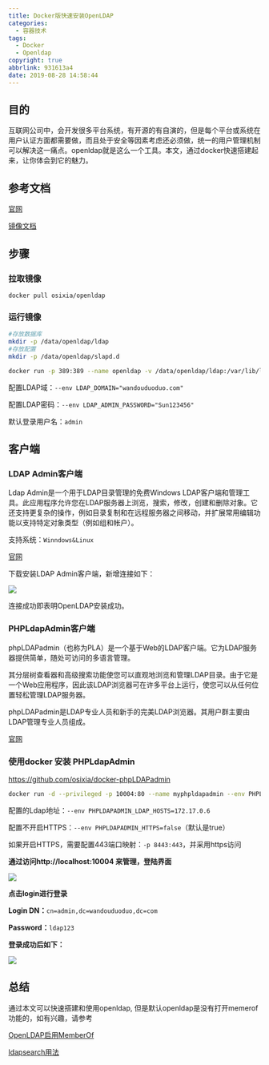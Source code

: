 ```yaml
---
title: Docker版快速安装OpenLDAP
categories:
  - 容器技术
tags:
  - Docker
  - Openldap
copyright: true
abbrlink: 931613a4
date: 2019-08-28 14:58:44
---
```


## 目的

互联网公司中，会开发很多平台系统，有开源的有自演的，但是每个平台或系统在用户认证方面都需要做，而且处于安全等因素考虑还必须做，统一的用户管理机制可以解决这一痛点。openldap就是这么一个工具。本文，通过docker快速搭建起来，让你体会到它的魅力。

<!--more-->

## 参考文档

[官网](http://www.openldap.org)

[镜像文档](https://github.com/osixia/docker-openldap)

<!--more-->

## 步骤

### **拉取镜像**

```
docker pull osixia/openldap
```

### **运行镜像**

```bash
#存放数据库
mkdir -p /data/openldap/ldap
#存放配置
mkdir -p /data/openldap/slapd.d

docker run -p 389:389 --name openldap -v /data/openldap/ldap:/var/lib/ldap -v /data/openldap/slapd.d:/etc/openldap/slapd.d --network bridge --hostname openldap-host --env LDAP_ORGANISATION="wandouduoduo" --env LDAP_DOMAIN="wandouduoduo.com" --env LDAP_ADMIN_PASSWORD="Sun123456" --detach osixia/openldap
```

配置LDAP域：`--env LDAP_DOMAIN="wandouduoduo.com"`

配置LDAP密码：`--env LDAP_ADMIN_PASSWORD="Sun123456"`

默认登录用户名：`admin`

## 客户端

### LDAP Admin客户端

Ldap Admin是一个用于LDAP目录管理的免费Windows LDAP客户端和管理工具。此应用程序允许您在LDAP服务器上浏览，搜索，修改，创建和删除对象。它还支持更复杂的操作，例如目录复制和在远程服务器之间移动，并扩展常用编辑功能以支持特定对象类型（例如组和帐户）。

支持系统：`Winndows&Linux`

[官网](http://www.ldapadmin.org/)

下载安装LDAP Admin客户端，新增连接如下：

![](1.png)

连接成功即表明OpenLDAP安装成功。

### PHPLdapAdmin客户端

phpLDAPadmin（也称为PLA）是一个基于Web的LDAP客户端。它为LDAP服务器提供简单，随处可访问的多语言管理。

其分层树查看器和高级搜索功能使您可以直观地浏览和管理LDAP目录。由于它是一个Web应用程序，因此该LDAP浏览器可在许多平台上运行，使您可以从任何位置轻松管理LDAP服务器。

phpLDAPadmin是LDAP专业人员和新手的完美LDAP浏览器。其用户群主要由LDAP管理专业人员组成。


[官网](http://phpldapadmin.sourceforge.net/wiki/index.php/Main_Page)

### 使用docker 安装 PHPLdapAdmin

https://github.com/osixia/docker-phpLDAPadmin

```bash
docker run -d --privileged -p 10004:80 --name myphpldapadmin --env PHPLDAPADMIN_HTTPS=false --env PHPLDAPADMIN_LDAP_HOSTS=172.17.0.6 --detach osixia/phpldapadmin
```

配置的Ldap地址：`--env PHPLDAPADMIN_LDAP_HOSTS=172.17.0.6`

配置不开启HTTPS：`--env PHPLDAPADMIN_HTTPS=false`（默认是true）

如果开启HTTPS，需要配置443端口映射：`-p 8443:443`，并采用https访问

**通过访问http://localhost:10004 来管理，登陆界面**

![](2.png)

**点击login进行登录**

**Login DN：**`cn=admin,dc=wandouduoduo,dc=com`

**Password：**`ldap123`

**登录成功后如下：**

![](3.png)

## 总结

通过本文可以快速搭建和使用openldap, 但是默认openldap是没有打开memerof功能的，如有兴趣，请参考

[OpenLDAP启用MemberOf](https://wandouduoduo.github.io/articles/53f92c3c.html)

[ldapsearch用法](https://blog.csdn.net/Michaelwubo/article/details/80525284)

